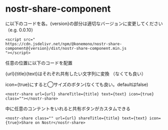 # nostr-share-component


<head>に以下のコードを各。{version}の部分は適切なバージョンに変更してください（e.g. 0.0.10）

```
<script src="
https://cdn.jsdelivr.net/npm/@konemono/nostr-share-component@{version}/dist/nostr-share-component.min.js
"></script>
```

任意の位置に以下のコードを配置

{url}{title}{text}はそれぞれ共有したい文字列に変換
（なくても良い）

icon={true}にすると◯サイズのボタン(なくても良い。defaultはfalse)


```
<nostr-share url={url} shareTitle={title} text={text} icon={true} class=""></nostr-share>
```

中に任意のコンテントをいれると共有ボタンがカスタムできる

```
<nostr-share class="" url={url} shareTitle={title} text={text} icon={true}>Share on Nostr</nostr-share>
```